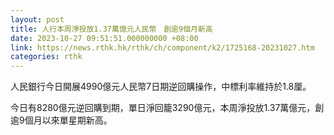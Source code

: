 ```yaml
---
layout: post
title: 人行本周淨投放1.37萬億元人民幣　創逾9個月新高
date: 2023-10-27 09:51:51.000000000 +08:00
link: https://news.rthk.hk/rthk/ch/component/k2/1725168-20231027.htm
categories: rthk
---
```


人民銀行今日開展4990億元人民幣7日期逆回購操作，中標利率維持於1.8厘。

今日有8280億元逆回購到期，單日淨回籠3290億元，本周淨投放1.37萬億元，創逾9個月以來單星期新高。
